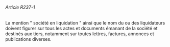 ###### Article R237-1

La mention " société en liquidation " ainsi que le nom du ou des liquidateurs doivent figurer sur tous les actes et documents émanant de la société et destinés aux tiers, notamment sur toutes lettres, factures, annonces et publications diverses.

